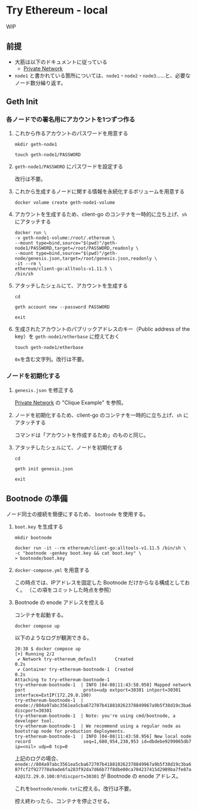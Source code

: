 # Try Ethereum - local

WIP

## 前提

* 大筋は以下のドキュメントに従っている
  * [Private Network](https://geth.ethereum.org/docs/fundamentals/private-network)
* `node1` と書かれている箇所については、`node1`・`node2`・`node3`……と、必要なノード数分繰り返す。

## Geth Init

### 各ノードでの署名用にアカウントを1つずつ作る

1. これから作るアカウントのパスワードを用意する

    ```shell
    mkdir geth-node1
    ```

    ```shell
    touch geth-node1/PASSWORD
    ```

1. `geth-node1/PASSWORD` にパスワードを設定する

    改行は不要。

1. これから生成するノードに関する情報を永続化するボリュームを用意する

    ```shell
    docker volume create geth-node1-volume
    ```

1. アカウントを生成するため、client-go のコンテナを一時的に立ち上げ、`sh` にアタッチする

    ```shell
    docker run \
    -v geth-node1-volume:/root/.ethereum \
    --mount type=bind,source="$(pwd)"/geth-node1/PASSWORD,target=/root/PASSWORD,readonly \
    --mount type=bind,source="$(pwd)"/geth-node/genesis.json,target=/root/genesis.json,readonly \
    -it --rm \
    ethereum/client-go:alltools-v1.11.5 \
    /bin/sh
    ```

1. アタッチしたシェルにて、アカウントを生成する

    ```shell
    cd
    ```

    ```shell
    geth account new --password PASSWORD
    ```

    ```shell
    exit
    ```

1. 生成されたアカウントのパブリックアドレスのキー（Public address of the key）を `geth-node1/etherbase` に控えておく

    ```shell
    touch geth-node1/etherbase
    ```

    `0x`を含む文字列。改行は不要。

### ノードを初期化する

1. `genesis.json` を修正する

    [Private Network](https://geth.ethereum.org/docs/fundamentals/private-network) の
    "Clique Example" を参照。

1. ノードを初期化するため、client-go のコンテナを一時的に立ち上げ、`sh` にアタッチする

    コマンドは「アカウントを作成するため」のものと同じ。

1. アタッチしたシェルにて、ノードを初期化する

    ```shell
    cd
    ```

    ```shell
    geth init genesis.json
    ```

    ```shell
    exit
    ```

## Bootnode の準備

ノード同士の接続を簡便にするため、 `bootnode` を使用する。

1. `boot.key` を生成する

    ```shell
    mkdir bootnode
    ```

    ```shell
    docker run -it --rm ethereum/client-go:alltools-v1.11.5 /bin/sh \
    -c "bootnode -genkey boot.key && cat boot.key" \
    > bootnode/boot.key
    ```

1. `docker-compose.yml` を用意する

    この時点では、IPアドレスを固定した Bootnode だけからなる構成としておく。
    （この項をコミットした時点を参照）

1. Bootnode の enode アドレスを控える

    コンテナを起動する。

    ```shell
    docker compose up
    ```

    以下のようなログが観測できる。

    ```text
    20:38 $ docker compose up
    [+] Running 2/2
     ✔ Network try-ethereum_default       Created                                                                                                                                                     0.2s 
     ✔ Container try-ethereum-bootnode-1  Created                                                                                                                                                     0.2s 
    Attaching to try-ethereum-bootnode-1
    try-ethereum-bootnode-1  | INFO [04-08|11:43:58.950] Mapped network port                      proto=udp extport=30301 intport=30301 interface=ExtIP(172.29.0.100)
    try-ethereum-bootnode-1  | enode://804a97abc3561ea5cba672707b418810262378849967a9b5f38d19c3ba687fcf2f927770a9ade6fa283f92da7d66b77f8dbe00ca704237415d2989ba7fe87a42@172.29.0.100:0?discport=30301
    try-ethereum-bootnode-1  | Note: you're using cmd/bootnode, a developer tool.
    try-ethereum-bootnode-1  | We recommend using a regular node as bootstrap node for production deployments.
    try-ethereum-bootnode-1  | INFO [04-08|11:43:58.956] New local node record                    seq=1,680,954,238,953 id=dbdebe9299065db7 ip=<nil> udp=0 tcp=0
    ```

    上記のログの場合、
    `enode://804a97abc3561ea5cba672707b418810262378849967a9b5f38d19c3ba687fcf2f927770a9ade6fa283f92da7d66b77f8dbe00ca704237415d2989ba7fe87a42@172.29.0.100:0?discport=30301`
    が Bootnode の enode アドレス。

    これを`bootnode/enode.txt`に控える。改行は不要。

    控え終わったら、コンテナを停止させる。
